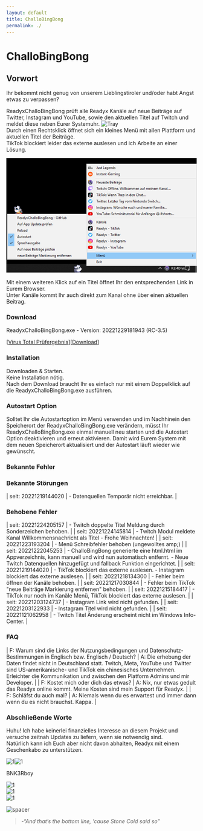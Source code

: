 ```yaml
---
layout: default
title: ChalloBingBong
permalink: ./
---
```

# ChalloBingBong  

## Vorwort    
Ihr bekommt nicht genug von unserem Lieblingstiroler und/oder habt Angst etwas zu verpassen?  
  
  
ReadyxChalloBingBong prüft alle Readyx Kanäle auf neue Beiträge auf Twitter, Instagram und YouTube, sowie den aktuellen Titel auf Twitch und meldet diese neben Eurer Systemuhr. ![Tray](https://user-images.githubusercontent.com/17516608/202866230-92366e19-7f94-40fe-accb-19784f4cc94b.png)  
Durch einen Rechtsklick öffnet sich ein kleines Menü mit allen Plattform und aktuellen Titel der Beiträge.  
TikTok blockiert leider das externe auslesen und ich Arbeite an einer Lösung.  
  
   
  
![Menu](https://raw.githubusercontent.com/BNK3R-Boy/ReadyxChalloBingBong/main/page/Menu.png)  
  
Mit einem weiteren Klick auf ein Titel öffnet Ihr den entsprechenden Link in Eurem Browser.  
Unter Kanäle kommt Ihr auch direkt zum Kanal ohne über einen aktuellen Beitrag.  



  


### Download  
ReadyxChalloBingBong.exe - Version: 20221229181943 (RC-3.5)  

[[Virus Total Prüfergebnis](https://www.virustotal.com/gui/url/2f8660f49b11201aeb0e3bb22d7048b18e3fb1b67b9e8e2aae1a4c229c3085cf?nocache=1)][[Download](https://github.com/BNK3R-Boy/ReadyxChalloBingBong/raw/main/ReadyxChalloBingBong.exe)]  





### Installation  
Downloaden & Starten.  
Keine Installation nötig.  
Nach dem Download braucht Ihr es einfach nur mit einem Doppelklick auf die ReadyxChalloBingBong.exe ausführen.  





### Autostart Option  
Solltet Ihr die Autostartoption im Menü verwenden und im Nachhinein den Speicherort der ReadyxChalloBingBong.exe verändern, müsst Ihr ReadyxChalloBingBong.exe einmal manuell neu starten und die Autostart Option deaktivieren und erneut aktivieren. Damit wird Eurem System mit dem neuen Speicherort aktualisiert und der Autostart läuft wieder wie gewünscht.  






### Bekannte Fehler  

### Bekannte Störungen  

| seit: 20221219144020 | - Datenquellen Temporär nicht erreichbar. |

  
  
### Behobene Fehler  

| seit: 20221224205157 | - Twitch doppelte Titel Meldung durch Sonderzeichen behoben. |
| seit: 20221224145814 | - Twitch Modul meldete Kanal Willkommensnachricht als Titel  - Frohe Weihnachten! |
| seit: 20221223193204 | - Menü Schreibfehler behoben (ungewolltes amp;) |
| seit: 20221222045253 | - ChalloBingBong generierte eine html.html im Appverzeichnis, kann manuell und wird nun automatisch entfernt. - Neue Twitch Datenquellen hinzugefügt und fallback Funktion eingerichtet. |
| seit: 20221219144020 | - TikTok blockiert das externe auslesen. - Instagram blockiert das externe auslesen. |
| seit: 20221218134300 | - Fehler beim öffnen der Kanäle behoben. |
| seit: 20221217030844 | - Fehler beim TikTok "neue Beiträge Markierung entfernen" behoben. |
| seit: 20221215184417 | - TikTok nur noch im Kanäle Menü, TikTok blockiert das externe auslesen. |
| seit: 20221203124737 | - Instagram Link wird nicht gefunden. |
| seit: 20221203122933 | - Instagram Titel wird nicht gefunden. |
| seit: 20221121062958 | - Twitch Titel Änderung erscheint nicht im Windows Info-Center. |
  
  

  


### FAQ  

| F: Warum sind die Links der Nutzungsbedingungen und Datenschutz-Bestimmungen in Englisch bzw. Englisch / Deutsch? | A: Die erhebung der Daten findet nicht in Deutschland statt. Twitch, Meta, YouTube und Twitter sind US-amerikanische- und TikTok ein chinesisches Unternehmen. Erleichter die Kommunikation und zwischen den Platform Admins und mir Developer. |
| F: Kostet mich oder dich das etwas? | A: Nix, nur etwas gedult das Readyx online kommt. Meine Kosten sind mein Support für Readyx. |
| F: Schläfst du auch mal? | A: Niemals wenn du es erwartest und immer dann wenn du es nicht brauchst. Kappa. |

  
  
  
  
  
### Abschließende Worte  
Huhu! Ich habe keinerlei finanzielles Interesse an diesem Projekt und versuche zeitnah Updates zu liefern, wenn sie notwendig sind.  
Natürlich kann ich Euch aber nicht davon abhalten, Readyx mit einem Geschenkabo zu unterstützen.  




![1](https://user-images.githubusercontent.com/17516608/202868410-67296f61-9936-454f-913a-fcefd0a92b33.png)![1](https://user-images.githubusercontent.com/17516608/202868431-b2ffc3e0-7ca6-40c7-962a-d288b73a5f51.png)  


BNK3Rboy  


![1](https://user-images.githubusercontent.com/17516608/202868225-ae6a42fb-6cbb-4050-975b-436de6feab6c.png)  
![1](https://user-images.githubusercontent.com/17516608/202868225-ae6a42fb-6cbb-4050-975b-436de6feab6c.png)  
![1](https://user-images.githubusercontent.com/17516608/202868225-ae6a42fb-6cbb-4050-975b-436de6feab6c.png)  


![spacer](https://user-images.githubusercontent.com/17516608/202869789-7e0246a7-529f-41f1-ac06-fc887971ebd6.png)  


>_-“And that’s the bottom line, ’cause Stone Cold said so”_  
